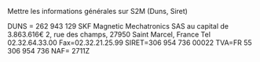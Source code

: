 Mettre les informations générales sur S2M (Duns, Siret)

DUNS = 262 943 129
SKF Magnetic Mechatronics
SAS au capital de 3.863.616€
2, rue des champs,
27950 Saint Marcel, France
Tel 02.32.64.33.00 Fax=02.32.21.25.99
SIRET=306 954 736 00022
TVA=FR 55 306 954 736
NAF= 2711Z
